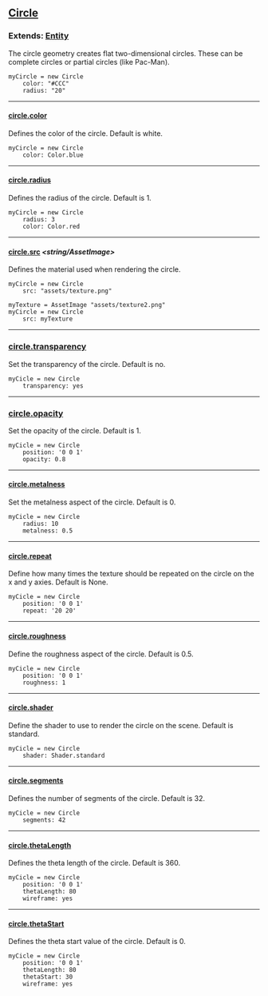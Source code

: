 ## [Circle](#cicle)

### Extends: [Entity](#entity)

The circle geometry creates flat two-dimensional circles. These can be complete circles or partial circles (like Pac-Man).

	myCircle = new Circle
		color: "#CCC"
		radius: "20"

-------------------------------------------------------

#### [circle.color](#circle-color) *<color>*

Defines the color of the circle. Default is white.

	myCircle = new Circle
		color: Color.blue

-------------------------------------------------------

#### [circle.radius](#circle-radius) *<integer>*

Defines the radius of the circle. Default is 1.

	myCircle = new Circle
		radius: 3
		color: Color.red

-------------------------------------------------------

#### [circle.src](#circle-src) *<string/AssetImage>*

Defines the material used when rendering the circle.

	myCircle = new Circle
		src: "assets/texture.png"

	myTexture = AssetImage "assets/texture2.png"
	myCircle = new Circle
		src: myTexture

-------------------------------------------------------

### [circle.transparency](#circle-transparency) *<boolean>*

Set the transparency of the circle. Default is no.

	myCicle = new Circle
		transparency: yes

-------------------------------------------------------

### [circle.opacity](#circle-opacity) *<float>*

Set the opacity of the circle. Default is 1.

	myCicle = new Circle
		position: '0 0 1'
		opacity: 0.8

-------------------------------------------------------

#### [circle.metalness](#circle-metalness) *<float>*

Set the metalness aspect of the circle. Default is 0.

	myCicle = new Circle
		radius: 10
		metalness: 0.5

-------------------------------------------------------

#### [circle.repeat](#circle-repeat) *<string>*

Define how many times the texture should be repeated on the circle on the x and y axies. Default is None.

	myCicle = new Circle
		position: '0 0 1'
		repeat: '20 20'

-------------------------------------------------------

#### [circle.roughness](#circle-roughness) *<float>*

Define the roughness aspect of the circle. Default is 0.5.

	myCicle = new Circle
		position: '0 0 1'
		roughness: 1

-------------------------------------------------------

#### [circle.shader](#circle-shader) *<shader type>*

Define the shader to use to render the circle on the scene. Default is standard.

	myCicle = new Circle
		shader: Shader.standard

-------------------------------------------------------

#### [circle.segments](#circle-segments) *<integer>*

Defines the number of segments of the circle. Default is 32.

	myCicle = new Circle
		segments: 42

-------------------------------------------------------

#### [circle.thetaLength](#circle-thetalength) *<integer>*

Defines the theta length of the circle. Default is 360.

	myCicle = new Circle
		position: '0 0 1'
		thetaLength: 80
		wireframe: yes

-------------------------------------------------------

#### [circle.thetaStart](#circle-thetastart) *<integer>*

Defines the theta start value of the circle. Default is 0.

	myCicle = new Circle
		position: '0 0 1'
		thetaLength: 80
		thetaStart: 30
		wireframe: yes
